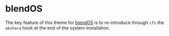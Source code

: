 # blendOS

The key feature of this theme for [blendOS](https://blendos.co/) is to
re-introduce through `cfs` the `akshara` hook at the end of the system
installation.
